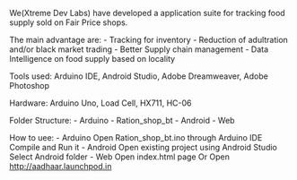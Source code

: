 We(Xtreme Dev Labs) have developed a application suite for tracking food supply sold on Fair Price shops.

The main advantage are:
	- Tracking for inventory
	- Reduction of adultration and/or black market trading
	- Better Supply chain management
	- Data Intelligence on food supply based on locality

Tools used:
	Arduino IDE, Android Studio, Adobe Dreamweaver, Adobe Photoshop

Hardware:
	Arduino Uno, Load Cell, HX711, HC-06

Folder Structure:
	- Arduino
		- Ration_shop_bt
	- Android
	- Web

How to uee:
	- Arduino
		Open Ration_shop_bt.ino through Arduino IDE
		Compile and Run it
	- Android
		Open existing project using Android Studio
		Select Android folder
	- Web
		Open index.html page
		Or
		Open http://aadhaar.launchpod.in



